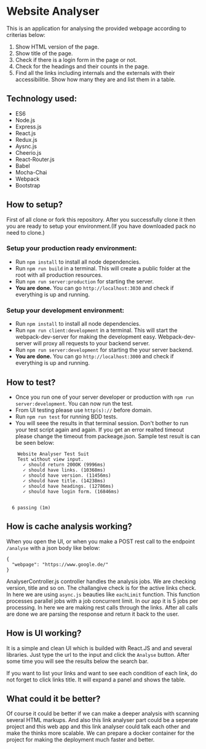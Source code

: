 # Website Analyser

This is an application for analysing the provided webpage according to criterias below:

1. Show HTML version of the page.
2. Show title of the page.
3. Check if there is a login form in the page or not.
4. Check for the headings and their counts in the page.
5. Find all the links including internals and the externals with their accessibilitie. Show how many they are and list them in a table.

## Technology used:
* ES6
* Node.js
* Express.js
* React.js
* Redux.js
* Aysnc.js
* Cheerio.js
* React-Router.js
* Babel
* Mocha-Chai
* Webpack
* Bootstrap

## How to setup?

First of all clone or fork this repository. After you successfully clone it then you are ready to setup your environment.(If you have downloaded pack no need to clone.)

### Setup your production ready environment:
* Run `npm install` to install all node dependencies.
* Run `npm run build` in a terminal. This will create a public folder at the root with all production resources.
* Run `npm run server:production` for starting the server.
* **You are done.** You can go `http://localhost:3030` and check if everything is up and running.

### Setup your development environment:
* Run `npm install` to install all node dependencies.
* Run `npm run client:development` in a terminal. This will start the webpack-dev-server for making the development easy. Webpack-dev-server will proxy all requests to your backend server.
* Run `npm run server:development` for starting the your server backend.
* **You are done.** You can go `http://localhost:3000` and check if everything is up and running.

## How to test?
* Once you run one of your server developer or production with `npm run server:development`. You can now run the test.
* From UI testing please use `http(s)://` before domain.
* Run `npm run test` for running BDD tests.
* You will seee the results in that terminal session. Don't bother to run your test script again and again. If you get an error realted timeout please change the timeout from packeage.json. Sample test result is can be seen below:

```
    Website Analyser Test Suit
    Test without view input.
      ✓ should return 200OK (9996ms)
      ✓ should have links. (10368ms)
      ✓ should have version. (11456ms)
      ✓ should have title. (14238ms)
      ✓ should have headings. (12786ms)
      ✓ should have login form. (16846ms)


  6 passing (1m)
```

## How is cache analysis working?
When you open the UI, or when you make a POST rest call to the endpoint `/analyse` with a json body like below:
```
{
  "webpage": "https://www.google.de/"
}
```
AnalyserController.js controller handles the analysis jobs. We are checking version, title and so on. The challangive check is for the active links check. In here we are using `async.js` beauties like `eachLimit` function. This function processes parallel jobs with a job concurrent limit. In our app it is 5 jobs per processing. In here we are making rest calls through the links. After all calls are done we are parsing the response and return it back to the user.

## How is UI working?
It is a simple and clean UI which is builded with React.JS and and several libraries. Just type the url to the input and click the `Analyse` button. After some time you will see the results below the search bar. 

If you want to list your links and want to see each condition of each link, do not forget to click links title. It will expand a panel and shows the table.

## What could it be better?
Of course it could be better if we can make a deeper analysis with scanning several HTML markups. And also this link analyser part could be a seperate project and this web app and this link analyser could talk each other and make the thinks more scalable. We can prepare a docker container for the project for making the deployment much faster and better. 